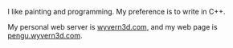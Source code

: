 I like painting and programming.
My preference is to write in C++.

My personal web server is [wyvern3d.com](https://wyvern3d.com/), and my web page is [pengu.wyvern3d.com](https://pengu.wyvern3d.com/).
